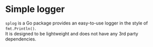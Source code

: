 # Simple logger

`splog` is a Go package provides an easy-to-use logger in the style of `fmt.Println()`.  
It is designed to be lightweight and does not have any 3rd party dependencies.
